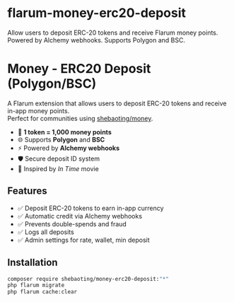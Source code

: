# flarum-money-erc20-deposit
Allow users to deposit ERC-20 tokens and receive Flarum money points. Powered by Alchemy webhooks. Supports Polygon and BSC.

# Money - ERC20 Deposit (Polygon/BSC)

A Flarum extension that allows users to deposit ERC-20 tokens and receive in-app money points.  
Perfect for communities using [shebaoting/money](https://discuss.flarum.org/d/35419-money-optimized).

- 🔗 **1 token = 1,000 money points**
- 🌐 Supports **Polygon** and **BSC**
- ⚡ Powered by **Alchemy webhooks**
- 🛡️ Secure deposit ID system
- 💬 Inspired by *In Time* movie

## Features

- ✅ Deposit ERC-20 tokens to earn in-app currency
- ✅ Automatic credit via Alchemy webhooks
- ✅ Prevents double-spends and fraud
- ✅ Logs all deposits
- ✅ Admin settings for rate, wallet, min deposit

## Installation

```bash
composer require shebaoting/money-erc20-deposit:"*"
php flarum migrate
php flarum cache:clear

